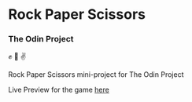 # Rock Paper Scissors
### The Odin Project
:fist: :raised_back_of_hand: :v:

Rock Paper Scissors mini-project for The Odin Project

Live Preview for the game [here](https://raw.githack.com/MariaAyman/Rock-Paper-Scissors/master/gameIndex.html)
